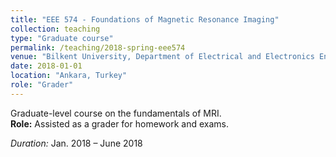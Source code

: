 ```yaml
---
title: "EEE 574 - Foundations of Magnetic Resonance Imaging"
collection: teaching
type: "Graduate course"
permalink: /teaching/2018-spring-eee574
venue: "Bilkent University, Department of Electrical and Electronics Engineering"
date: 2018-01-01
location: "Ankara, Turkey"
role: "Grader"
---
```


Graduate-level course on the fundamentals of MRI.  
**Role:** Assisted as a grader for homework and exams.  

*Duration:* Jan. 2018 – June 2018
